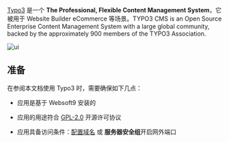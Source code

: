 [Typo3](https://typo3.org/) 是一个 **The Professional, Flexible Content Management System**，它被用于 Website Builder eCommerce  等场景。TYPO3 CMS is an Open Source Enterprise Content Management System with a large global community, backed by the approximately 900 members of the TYPO3 Association.


![ui](https://libs.websoft9.com/Websoft9/DocsPicture/zh/typo3/typo3-gui-websoft9.png)


## 准备

在参阅本文档使用 Typo3 时，需要确保如下几点：

- 应用是基于 Websoft9 安装的

- 应用的用途符合 [GPL-2.0](https://opensource.org/licenses/GPL-2.0) 开源许可协议

- 应用具备访问条件：[配置域名](./guide/appsetdomain) 或 **服务器安全组**开启网外端口